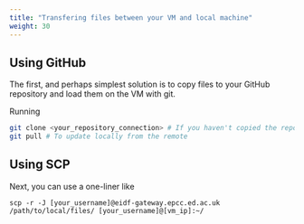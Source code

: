 ```yaml
---
title: "Transfering files between your VM and local machine"
weight: 30
---
```


## Using GitHub

The first, and perhaps simplest solution is to copy files to your GitHub repository and load them on the VM with git.

Running
```bash
git clone <your_repository_connection> # If you haven't copied the repository to your VM yet
git pull # To update locally from the remote
```

## Using SCP

Next, you can use a one-liner like 
```
scp -r -J [your_username]@eidf-gateway.epcc.ed.ac.uk /path/to/local/files/ [your_username]@[vm_ip]:~/
```


